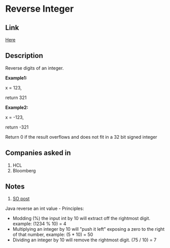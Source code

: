 # Reverse Integer

## Link

[Here](https://www.interviewbit.com/problems/reverse-integer/)

## Description

Reverse digits of an integer.

**Example1:**

x = 123,

return 321

**Example2:**

x = -123,

return -321

Return 0 if the result overflows and does not fit in a 32 bit signed integer

## Companies asked in

1. HCL
1. Bloomberg

## Notes

1. [SO post](https://stackoverflow.com/questions/3806126/java-reverse-an-int-value-without-using-array)

Java reverse an int value - Principles:

* Modding (%) the input int by 10 will extract off the rightmost digit. example: (1234 % 10) = 4
* Multiplying an integer by 10 will "push it left" exposing a zero to the right of that number, example: (5 * 10) = 50
* Dividing an integer by 10 will remove the rightmost digit. (75 / 10) = 7
